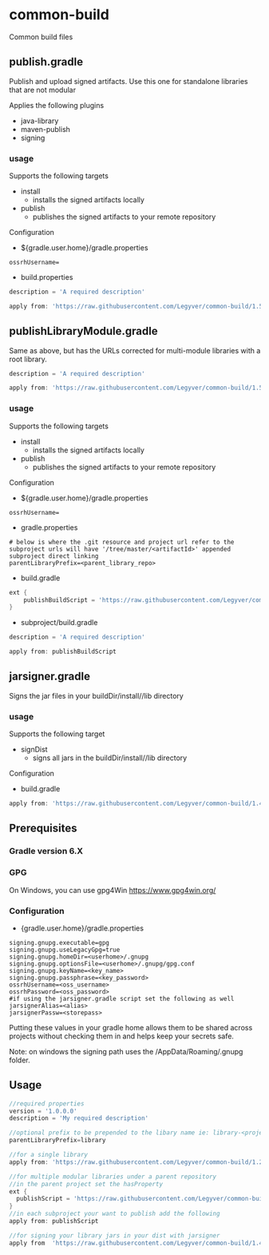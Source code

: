 # common-build
Common build files

## publish.gradle
Publish and upload signed artifacts.  Use this one for standalone libraries that are not modular

Applies the following plugins
- java-library
- maven-publish
- signing

### usage
Supports the following targets
- install
    - installs the signed artifacts locally
- publish
    - publishes the signed artifacts to your remote repository

Configuration
- ${gradle.user.home}/gradle.properties
```
ossrhUsername=
```
- build.properties
```groovy
description = 'A required description'

apply from: 'https://raw.githubusercontent.com/Legyver/common-build/1.5/publish.gradle' //java 9+
```

## publishLibraryModule.gradle
Same as above, but has the URLs corrected for multi-module libraries with a root library.
```groovy
description = 'A required description'

apply from: 'https://raw.githubusercontent.com/Legyver/common-build/1.5/publish.LibraryModulegradle' //java 9+ multi-module
```

### usage
Supports the following targets
- install
    - installs the signed artifacts locally
- publish
    - publishes the signed artifacts to your remote repository

Configuration
- ${gradle.user.home}/gradle.properties
```
ossrhUsername=
```
- gradle.properties
```properties
# below is where the .git resource and project url refer to the subproject urls will have '/tree/master/<artifactId>' appended subproject direct linking
parentLibraryPrefix=<parent_library_repo>
```
- build.gradle
```groovy
ext {
    publishBuildScript = 'https://raw.githubusercontent.com/Legyver/common-build/1.5/publishLibraryModule.gradle' //java 9+ multi-module
}
```
- subproject/build.gradle
```groovy
description = 'A required description'

apply from: publishBuildScript
```

## jarsigner.gradle
Signs the jar files in your buildDir/install/<AppName>/lib directory

### usage
Supports the following target
- signDist
    - signs all jars in the buildDir/install/<AppName>/lib directory

Configuration
- build.gradle
```groovy
apply from: 'https://raw.githubusercontent.com/Legyver/common-build/1.4/jarsigner.gradle'
```



## Prerequisites
### Gradle version 6.X
### GPG
On Windows, you can use gpg4Win https://www.gpg4win.org/
### Configuration
- {gradle.user.home}/gradle.properties
```properties
signing.gnupg.executable=gpg
signing.gnupg.useLegacyGpg=true
signing.gnupg.homeDir=<userhome>/.gnupg
signing.gnupg.optionsFile=<userhome>/.gnupg/gpg.conf
signing.gnupg.keyName=<key_name>
signing.gnupg.passphrase=<key_password>
ossrhUsername=<oss_username>
ossrhPassword=<oss_password>
#if using the jarsigner.gradle script set the following as well
jarsignerAlias=<alias>
jarsignerPassw=<storepass>
```
Putting these values in your gradle home allows them to be shared across projects without checking them in and helps keep your secrets safe.

Note: on windows the signing path uses the <userhome>/AppData/Roaming/.gnupg folder. 

## Usage
```gradle
//required properties
version = '1.0.0.0'
description = 'My required description'

//optional prefix to be prepended to the libary name ie: library-<project-name>
parentLibraryPrefix=library

//for a single library
apply from: 'https://raw.githubusercontent.com/Legyver/common-build/1.2/publish.gradle'

//for multiple modular libraries under a parent repository
//in the parent project set the hasProperty
ext {
  publishScript = 'https://raw.githubusercontent.com/Legyver/common-build/1.3/publishLibraryModule.gradle'
}
//in each subproject your want to publish add the following
apply from: publishScript

//for signing your library jars in your dist with jarsigner
apply from  'https://raw.githubusercontent.com/Legyver/common-build/1.4/jarsigner.gradle'
```
